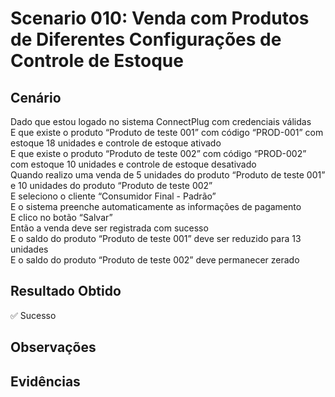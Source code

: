 # Scenario 010: Venda com Produtos de Diferentes Configurações de Controle de Estoque

## Cenário
Dado que estou logado no sistema ConnectPlug com credenciais válidas  
E que existe o produto “Produto de teste 001” com código “PROD-001” com estoque 18 unidades e controle de estoque ativado  
E que existe o produto “Produto de teste 002” com código “PROD-002” com estoque 10 unidades e controle de estoque desativado  
Quando realizo uma venda de 5 unidades do produto “Produto de teste 001” e 10 unidades do produto “Produto de teste 002”  
E seleciono o cliente “Consumidor Final - Padrão”  
E o sistema preenche automaticamente as informações de pagamento  
E clico no botão “Salvar”  
Então a venda deve ser registrada com sucesso  
E o saldo do produto “Produto de teste 001” deve ser reduzido para 13 unidades  
E o saldo do produto “Produto de teste 002” deve permanecer zerado

## Resultado Obtido
✅ Sucesso

## Observações

## Evidências

